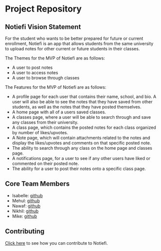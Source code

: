 # Project Repository

## Notiefi Vision Statement

For the student who wants to be better prepared for future or current enrollment, Notiefi is an app that allows students from the same university to upload notes for other current or future students in their classes. 

The Themes for the MVP of Notiefi are as follows:
- A user to post notes
- A user to access notes
- A user to browse through classes

The Features for the MVP of Notiefi are as follows:
- A profile page for each user that contains their name, school, and bio. A user will also be able to see the notes that they have saved from other students, as well as the notes that they have posted themselves. 
- A home page with all of a users saved classes.
- A classes page, where a user will be able to search through and save any classes from their university.
- A class page, which contains the posted notes for each class organized by number of likes/upvotes. 
- A Note page, which will contain attachments related to the notes and display the likes/upvotes and comments on that specific posted note. 
- The ability to search through any class on the home page and classes page.
- A notifications page, for a user to see if any other users have liked or commented on their posted note. 
- The ability for a user to post their notes onto a specific class page. 

## Core Team Members

* Isabelle: [github](https://github.com/isabelleoktay)
* Mehul: [github](https://github.com/Mehul-Aneja)
* Nawaf: [github](https://github.com/Verse1)
* Nikhil: [github](https://github.com/Star3Lord)
* Mike: [github](https://github.com/mgt306)

## Contributing

[Click here](CONTRIBUTING.md) to see how you can contribute to Notiefi.